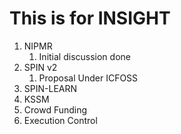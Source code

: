 # This is for INSIGHT
1. NIPMR
    1. Initial discussion done
2. SPIN v2
    1. Proposal Under ICFOSS
3. SPIN-LEARN
4. KSSM
5. Crowd Funding
6. Execution Control

